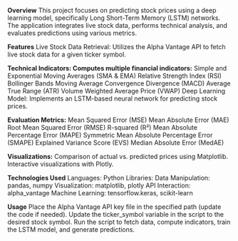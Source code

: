 **Overview**
This project focuses on predicting stock prices using a deep learning model, specifically Long Short-Term Memory (LSTM) networks. The application integrates live stock data, performs technical analysis, and evaluates predictions using various metrics.

**Features**
Live Stock Data Retrieval: Utilizes the Alpha Vantage API to fetch live stock data for a given ticker symbol.

**Technical Indicators: Computes multiple financial indicators:**
Simple and Exponential Moving Averages (SMA & EMA)
Relative Strength Index (RSI)
Bollinger Bands
Moving Average Convergence Divergence (MACD)
Average True Range (ATR)
Volume Weighted Average Price (VWAP)
Deep Learning Model: Implements an LSTM-based neural network for predicting stock prices.

**Evaluation Metrics:**
Mean Squared Error (MSE)
Mean Absolute Error (MAE)
Root Mean Squared Error (RMSE)
R-squared (R²)
Mean Absolute Percentage Error (MAPE)
Symmetric Mean Absolute Percentage Error (SMAPE)
Explained Variance Score (EVS)
Median Absolute Error (MedAE)

**Visualizations:**
Comparison of actual vs. predicted prices using Matplotlib.
Interactive visualizations with Plotly.

**Technologies Used**
Languages: Python
Libraries:
Data Manipulation: pandas, numpy
Visualization: matplotlib, plotly
API Interaction: alpha_vantage
Machine Learning: tensorflow.keras, scikit-learn

**Usage**
Place the Alpha Vantage API key file in the specified path (update the code if needed).
Update the ticker_symbol variable in the script to the desired stock symbol.
Run the script to fetch data, compute indicators, train the LSTM model, and generate predictions.
